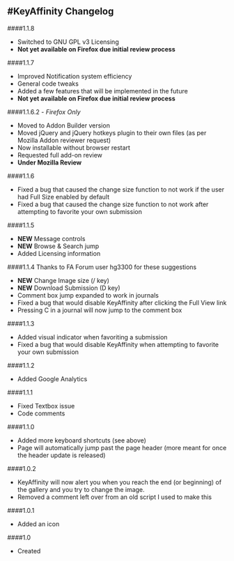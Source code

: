#KeyAffinity Changelog
---
####1.1.8
 * Switched to GNU GPL v3 Licensing
 * **Not yet available on Firefox due initial review process**
 
####1.1.7
 * Improved Notification system efficiency
 * General code tweaks
 * Added a few features that will be implemented in the future
 * **Not yet available on Firefox due initial review process**

####1.1.6.2 - *Firefox Only*
 * Moved to Addon Builder version
 * Moved jQuery and jQuery hotkeys plugin to their own files (as per Mozilla Addon reviewer request)
 * Now installable without browser restart
 * Requested full add-on review
 * **Under Mozilla Review**

####1.1.6
 * Fixed a bug that caused the change size function to not work if the user had Full Size enabled by default
 * Fixed a bug that caused the change size function to not work after attempting to favorite your own submission

####1.1.5
 * **NEW** Message controls
 * **NEW** Browse & Search jump
 * Added Licensing information

####1.1.4
Thanks to FA Forum user hg3300 for these suggestions

 * **NEW** Change Image size (/ key)
 * **NEW** Download Submission (D key)
 * Comment box jump expanded to work in journals
 * Fixed a bug that would disable KeyAffinity after clicking the Full View link
 * Pressing C in a journal will now jump to the comment box

####1.1.3
 * Added visual indicator when favoriting a submission
 * Fixed a bug that would disable KeyAffinity when attempting to favorite your own submission

####1.1.2
 * Added Google Analytics

####1.1.1
 * Fixed Textbox issue
 * Code comments

####1.1.0
 * Added more keyboard shortcuts (see above)
 * Page will automatically jump past the page header (more meant for once the header update is released)

####1.0.2
 * KeyAffinity will now alert you when you reach the end (or beginning) of the gallery and you try to change the image.
 * Removed a comment left over from an old script I used to make this

####1.0.1
 * Added an icon

####1.0
 * Created